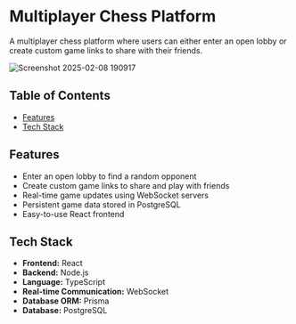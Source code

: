 # Multiplayer Chess Platform

A multiplayer chess platform where users can either enter an open lobby or create custom game links to share with their friends.

![Screenshot 2025-02-08 190917](https://github.com/user-attachments/assets/cf2affd5-51e6-45dd-bdc6-49b87c098cc1)

## Table of Contents

- [Features](#features)
- [Tech Stack](#tech-stack)

## Features

- Enter an open lobby to find a random opponent
- Create custom game links to share and play with friends
- Real-time game updates using WebSocket servers
- Persistent game data stored in PostgreSQL
- Easy-to-use React frontend

## Tech Stack

- **Frontend:** React
- **Backend:** Node.js
- **Language:** TypeScript
- **Real-time Communication:** WebSocket
- **Database ORM:** Prisma
- **Database:** PostgreSQL
